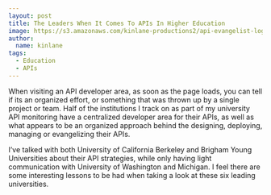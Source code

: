 ```yaml
---
layout: post
title: The Leaders When It Comes To APIs In Higher Education
image: https://s3.amazonaws.com/kinlane-productions2/api-evangelist-logos/api-evangelist-butterfly-vertical.png
author:
  name: kinlane
tags:
  - Education
  - APIs
---
```

When visiting an API developer area, as soon as the page loads, you can tell if its an organized effort, or something that was thrown up by a single project or team. Half of the institutions I track on as part of my university API monitoring have a centralized developer area for their APIs, as well as what appears to be an organized approach behind the designing, deploying, managing or evangelizing their APIs.   
  
I’ve talked with both University of California Berkeley and Brigham Young Universities about their API strategies, while only having light communication with University of Washington and Michigan. I feel there are some interesting lessons to be had when taking a look at these six leading universities.